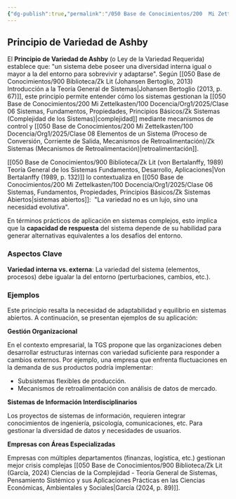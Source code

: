 ```yaml
---
{"dg-publish":true,"permalink":"/050 Base de Conocimientos/200  Mi Zettelkasten/100 Docencia/Org1/2025/Clase 07 Elementos de un Sistema (Corriente de Entrada)/Zk Sistemas (Principio de Variedad de Ashby)/","tags":["digitalGarden"]}
---
```


## Principio de Variedad de Ashby

El **Principio de Variedad de Ashby** (o Ley de la Variedad Requerida) establece que: "un sistema debe poseer una diversidad interna igual o mayor a la del entorno para sobrevivir y adaptarse". Según [[050 Base de Conocimientos/900 Biblioteca/Zk Lit (Johansen Bertoglio, 2013) Introducción a la Teoría General de Sistemas\|Johansen Bertoglio (2013, p. 67)]], este principio permite entender cómo los sistemas gestionan la [[050 Base de Conocimientos/200  Mi Zettelkasten/100 Docencia/Org1/2025/Clase 06 Sistemas, Fundamentos, Propiedades, Principios Básicos/Zk Sistemas (Complejidad de los Sistemas)\|complejidad]] mediante mecanismos de control y [[050 Base de Conocimientos/200  Mi Zettelkasten/100 Docencia/Org1/2025/Clase 08 Elementos de un Sistema (Proceso de Conversión, Corriente de Salida, Mecanismos de Retroalimentación)/Zk Sistemas (Mecanismos de Retroalimentación)\|retroalimentación]].

[[050 Base de Conocimientos/900 Biblioteca/Zk Lit (von Bertalanffy, 1989) Teoría General de los Sistemas Fundamentos, Desarrollo, Aplicaciones\|Von Bertalanffy (1989, p. 132)]] lo contextualiza en [[050 Base de Conocimientos/200  Mi Zettelkasten/100 Docencia/Org1/2025/Clase 06 Sistemas, Fundamentos, Propiedades, Principios Básicos/Zk Sistemas Abiertos\|sistemas abiertos]]:  "La variedad no es un lujo, sino una necesidad evolutiva".

En términos prácticos de aplicación en sistemas complejos, esto implica que la **capacidad de respuesta** del sistema depende de su habilidad para generar alternativas equivalentes a los desafíos del entorno.

### Aspectos Clave

**Variedad interna vs. externa**: La variedad del sistema (elementos, procesos) debe igualar la del entorno (perturbaciones, cambios, etc.).

### Ejemplos

Este principio resalta la necesidad de adaptabilidad y equilibrio en sistemas abiertos. A continuación, se presentan ejemplos de su aplicación:

**Gestión Organizacional**

En el contexto empresarial, la TGS propone que las organizaciones deben desarrollar estructuras internas con variedad suficiente para responder a cambios externos. Por ejemplo, una empresa que enfrenta fluctuaciones en la demanda de sus productos podría implementar:

- Subsistemas flexibles de producción. 
- Mecanismos de retroalimentación con análisis de datos de mercado.

**Sistemas de Información Interdisciplinarios**

Los proyectos de sistemas de información, requieren integrar conocimientos de ingeniería, psicología,  comunicaciones, etc. Para gestionar la diversidad de datos y necesidades de usuarios.

**Empresas con Áreas Especializadas**

Empresas con múltiples departamentos (finanzas, logística, etc.) gestionan mejor crisis complejas [[050 Base de Conocimientos/900 Biblioteca/Zk Lit (García, 2024) Ciencias de la Complejidad - Teoría General de Sistemas, Pensamiento Sistémico y sus Aplicaciones Prácticas en las Ciencias Económicas, Ambientales y Sociales\|García (2024, p. 89)]].

